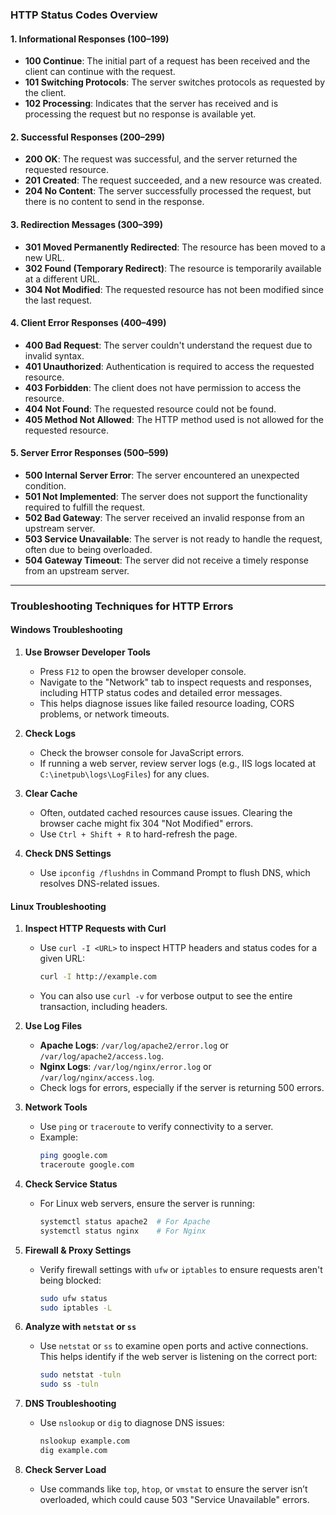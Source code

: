 ### HTTP Status Codes Overview

#### 1. Informational Responses (100–199)
- **100 Continue**: The initial part of a request has been received and the client can continue with the request.
- **101 Switching Protocols**: The server switches protocols as requested by the client.
- **102 Processing**: Indicates that the server has received and is processing the request but no response is available yet.

#### 2. Successful Responses (200–299)
- **200 OK**: The request was successful, and the server returned the requested resource.
- **201 Created**: The request succeeded, and a new resource was created.
- **204 No Content**: The server successfully processed the request, but there is no content to send in the response.

#### 3. Redirection Messages (300–399)
- **301 Moved Permanently Redirected**: The resource has been moved to a new URL.
- **302 Found (Temporary Redirect)**: The resource is temporarily available at a different URL.
- **304 Not Modified**: The requested resource has not been modified since the last request.

#### 4. Client Error Responses (400–499)
- **400 Bad Request**: The server couldn't understand the request due to invalid syntax.
- **401 Unauthorized**: Authentication is required to access the requested resource.
- **403 Forbidden**: The client does not have permission to access the resource.
- **404 Not Found**: The requested resource could not be found.
- **405 Method Not Allowed**: The HTTP method used is not allowed for the requested resource.

#### 5. Server Error Responses (500–599)
- **500 Internal Server Error**: The server encountered an unexpected condition.
- **501 Not Implemented**: The server does not support the functionality required to fulfill the request.
- **502 Bad Gateway**: The server received an invalid response from an upstream server.
- **503 Service Unavailable**: The server is not ready to handle the request, often due to being overloaded.
- **504 Gateway Timeout**: The server did not receive a timely response from an upstream server.

---

### Troubleshooting Techniques for HTTP Errors

#### Windows Troubleshooting

1. **Use Browser Developer Tools**
   - Press `F12` to open the browser developer console.
   - Navigate to the "Network" tab to inspect requests and responses, including HTTP status codes and detailed error messages.
   - This helps diagnose issues like failed resource loading, CORS problems, or network timeouts.

2. **Check Logs**
   - Check the browser console for JavaScript errors.
   - If running a web server, review server logs (e.g., IIS logs located at `C:\inetpub\logs\LogFiles`) for any clues.

3. **Clear Cache**
   - Often, outdated cached resources cause issues. Clearing the browser cache might fix 304 "Not Modified" errors.
   - Use `Ctrl + Shift + R` to hard-refresh the page.

4. **Check DNS Settings**
   - Use `ipconfig /flushdns` in Command Prompt to flush DNS, which resolves DNS-related issues.

#### Linux Troubleshooting

1. **Inspect HTTP Requests with Curl**
   - Use `curl -I <URL>` to inspect HTTP headers and status codes for a given URL:
     ```bash
     curl -I http://example.com
     ```
   - You can also use `curl -v` for verbose output to see the entire transaction, including headers.

2. **Use Log Files**
   - **Apache Logs**: `/var/log/apache2/error.log` or `/var/log/apache2/access.log`.
   - **Nginx Logs**: `/var/log/nginx/error.log` or `/var/log/nginx/access.log`.
   - Check logs for errors, especially if the server is returning 500 errors.

3. **Network Tools**
   - Use `ping` or `traceroute` to verify connectivity to a server.
   - Example:
     ```bash
     ping google.com
     traceroute google.com
     ```

4. **Check Service Status**
   - For Linux web servers, ensure the server is running:
     ```bash
     systemctl status apache2  # For Apache
     systemctl status nginx    # For Nginx
     ```

5. **Firewall & Proxy Settings**
   - Verify firewall settings with `ufw` or `iptables` to ensure requests aren't being blocked:
     ```bash
     sudo ufw status
     sudo iptables -L
     ```

6. **Analyze with `netstat` or `ss`**
   - Use `netstat` or `ss` to examine open ports and active connections. This helps identify if the web server is listening on the correct port:
     ```bash
     sudo netstat -tuln
     sudo ss -tuln
     ```

7. **DNS Troubleshooting**
   - Use `nslookup` or `dig` to diagnose DNS issues:
     ```bash
     nslookup example.com
     dig example.com
     ```

8. **Check Server Load**
   - Use commands like `top`, `htop`, or `vmstat` to ensure the server isn’t overloaded, which could cause 503 "Service Unavailable" errors.
